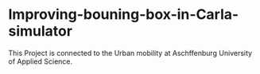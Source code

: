 # Improving-bouning-box-in-Carla-simulator
This Project is connected to the Urban mobility at Aschffenburg University of Applied Science.</br>
